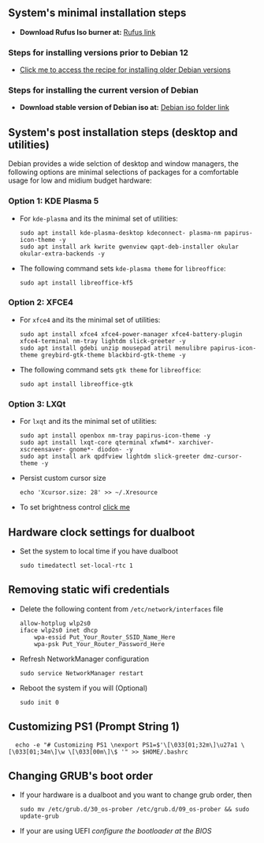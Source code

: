## System's minimal installation steps

- <b>Download Rufus Iso burner at:</b> [Rufus link](https://rufus.ie/en/)

### Steps for installing versions prior to Debian 12 
- [Click me to access the recipe for installing older Debian versions](debian-11-and-bellow-additional-steps.md)

### Steps for installing the current version of Debian

- <b>Download stable version of Debian iso at:</b> 
[Debian iso folder link](https://cdimage.debian.org/debian-cd/current/amd64/iso-cd/)

## System's post installation steps (desktop and utilities)

Debian provides a wide selction of desktop and window managers, the following options are minimal selections of packages for a comfortable usage for low and midium budget hardware:

### Option 1: KDE Plasma 5

* For <code>kde-plasma</code> and its the minimal set of utilities:

      sudo apt install kde-plasma-desktop kdeconnect- plasma-nm papirus-icon-theme -y
      sudo apt install ark kwrite gwenview qapt-deb-installer okular okular-extra-backends -y

* The following command sets <code>kde-plasma theme</code> for <code>libreoffice</code>:

      sudo apt install libreoffice-kf5

### Option 2: XFCE4

* For <code>xfce4</code> and its the minimal set of utilities:

      sudo apt install xfce4 xfce4-power-manager xfce4-battery-plugin xfce4-terminal nm-tray lightdm slick-greeter -y
      sudo apt install gdebi unzip mousepad atril menulibre papirus-icon-theme greybird-gtk-theme blackbird-gtk-theme -y

* The following command sets <code>gtk theme</code> for <code>libreoffice</code>:

      sudo apt install libreoffice-gtk

### Option 3: LXQt

* For <code>lxqt</code> and its the minimal set of utilities:

      sudo apt install openbox nm-tray papirus-icon-theme -y
      sudo apt install lxqt-core qterminal xfwm4*- xarchiver- xscreensaver- gnome*- diodon- -y
      sudo apt install ark qpdfview lightdm slick-greeter dmz-cursor-theme -y

* Persist custom cursor size

      echo 'Xcursor.size: 28' >> ~/.Xresource

* To set brightness control [click me](lxqt-brightness.md)

## Hardware clock settings for dualboot

* Set the system to local time if you have dualboot
   
      sudo timedatectl set-local-rtc 1

## Removing static wifi credentials

* Delete the following content from <code>/etc/network/interfaces</code> file

      allow-hotplug wlp2s0
      iface wlp2s0 inet dhcp
          wpa-essid Put_Your_Router_SSID_Name_Here
          wpa-psk Put_Your_Router_Password_Here

* Refresh NetworkManager configuration
  
      sudo service NetworkManager restart

* Reboot the system if you will (Optional)

      sudo init 0

## Customizing PS1 (Prompt String 1)

      echo -e "# Customizing PS1 \nexport PS1=$'\[\033[01;32m\]\u27a1 \[\033[01;34m\]\w \[\033[00m\]\$ '" >> $HOME/.bashrc

## Changing GRUB's boot order

* If your hardware is a dualboot and you want to change grub order, then

      sudo mv /etc/grub.d/30_os-prober /etc/grub.d/09_os-prober && sudo update-grub  

* If your are using UEFI <i>configure the bootloader at the BIOS</i>
